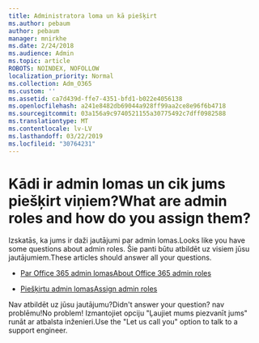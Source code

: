 ```yaml
---
title: Administratora loma un kā piešķirt
ms.author: pebaum
author: pebaum
manager: mnirkhe
ms.date: 2/24/2018
ms.audience: Admin
ms.topic: article
ROBOTS: NOINDEX, NOFOLLOW
localization_priority: Normal
ms.collection: Adm_O365
ms.custom: ''
ms.assetid: ca7d439d-ffe7-4351-bfd1-b022e4056138
ms.openlocfilehash: a241e8482db69044a928ff99aa2ce8e96f6b4718
ms.sourcegitcommit: 03a156a9c9740521155a30775492c7dff0982588
ms.translationtype: MT
ms.contentlocale: lv-LV
ms.lasthandoff: 03/22/2019
ms.locfileid: "30764231"
---
```

# <a name="what-are-admin-roles-and-how-do-you-assign-them"></a><span data-ttu-id="afdc2-102">Kādi ir admin lomas un cik jums piešķirt viņiem?</span><span class="sxs-lookup"><span data-stu-id="afdc2-102">What are admin roles and how do you assign them?</span></span>

<span data-ttu-id="afdc2-103">Izskatās, ka jums ir daži jautājumi par admin lomas.</span><span class="sxs-lookup"><span data-stu-id="afdc2-103">Looks like you have some questions about admin roles.</span></span> <span data-ttu-id="afdc2-104">Šie panti būtu atbildēt uz visiem jūsu jautājumiem.</span><span class="sxs-lookup"><span data-stu-id="afdc2-104">These articles should answer all your questions.</span></span>
  
- [<span data-ttu-id="afdc2-105">Par Office 365 admin lomas</span><span class="sxs-lookup"><span data-stu-id="afdc2-105">About Office 365 admin roles</span></span>](https://support.office.com/article/About-Office-365-admin-roles-da585eea-f576-4f55-a1e0-87090b6aaa9d.aspx)
    
- [<span data-ttu-id="afdc2-106">Piešķirtu admin lomas</span><span class="sxs-lookup"><span data-stu-id="afdc2-106">Assign admin roles</span></span>](https://support.office.com/article/assign-eac4d046-1afd-4f1a-85fc-8219c79e1504.aspx)
    
<span data-ttu-id="afdc2-107">Nav atbildēt uz jūsu jautājumu?</span><span class="sxs-lookup"><span data-stu-id="afdc2-107">Didn't answer your question?</span></span> <span data-ttu-id="afdc2-108">nav problēmu!</span><span class="sxs-lookup"><span data-stu-id="afdc2-108">No problem!</span></span> <span data-ttu-id="afdc2-109">Izmantojiet opciju "Ļaujiet mums piezvanīt jums" runāt ar atbalsta inženieri.</span><span class="sxs-lookup"><span data-stu-id="afdc2-109">Use the "Let us call you" option to talk to a support engineer.</span></span>
  

